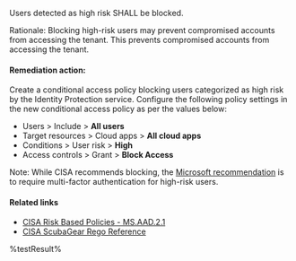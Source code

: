 Users detected as high risk SHALL be blocked.

Rationale: Blocking high-risk users may prevent compromised accounts from accessing the tenant. This prevents compromised accounts from accessing the tenant.

#### Remediation action:

Create a conditional access policy blocking users categorized as high risk by the Identity Protection service. Configure the following policy settings in the new conditional access policy as per the values below:

* Users > Include > **All users**
* Target resources > Cloud apps > **All cloud apps**
* Conditions > User risk > **High**
* Access controls > Grant > **Block Access**

Note: While CISA recommends blocking, the [Microsoft recommendation](https://learn.microsoft.com/entra/id-protection/howto-identity-protection-configure-risk-policies#microsofts-recommendation) is to require multi-factor authentication for high-risk users.

#### Related links

* [CISA Risk Based Policies - MS.AAD.2.1](https://github.com/cisagov/ScubaGear/blob/main/PowerShell/ScubaGear/baselines/aad.md#msaad21v1)
* [CISA ScubaGear Rego Reference](https://github.com/cisagov/ScubaGear/blob/main/PowerShell/ScubaGear/Rego/AADConfig.rego#L85)

<!--- Results --->
%testResult%
